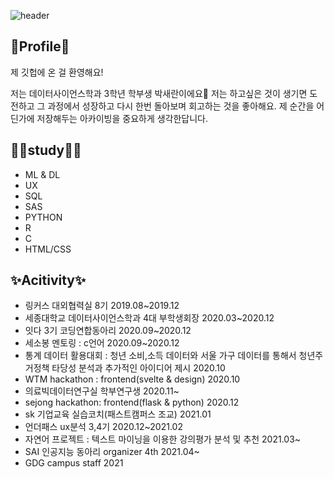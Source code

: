 ![header](https://capsule-render.vercel.app/api?type=wave&color=auto&height=300&section=header&text=saeran%&fontSize=90)

## 🐰Profile🐰
제 깃헙에 온 걸 환영해요! 

저는 데이터사이언스학과 3학년 학부생 박새란이에요🙂
저는 하고싶은 것이 생기면 도전하고 그 과정에서 성장하고 다시 한번 돌아보며 회고하는 것을 좋아해요.
제 순간을 어딘가에 저장해두는 아카이빙을 중요하게 생각한답니다. 


## 👩‍💻study👩‍💻
- ML & DL
- UX
- SQL
- SAS
- PYTHON
- R
- C
- HTML/CSS


## ✨Acitivity✨
- 링커스 대외협력실 8기 2019.08~2019.12
- 세종대학교 데이터사이언스학과 4대 부학생회장 2020.03~2020.12
- 잇다 3기 코딩연합동아리 2020.09~2020.12
- 세소봉 멘토링 : c언어 2020.09~2020.12
- 통계 데이터 활용대회 : 청년 소비,소득 데이터와 서울 가구 데이터를 통해서 청년주거정책 타당성 분석과 추가적인 아이디어 제시 2020.10
- WTM hackathon : frontend(svelte & design) 2020.10
- 의료빅데이터연구실 학부연구생 2020.11~
- sejong hackathon: frontend(flask & python) 2020.12
- sk 기업교육 실습코치(패스트캠퍼스 조교)  2021.01
- 언더패스 ux분석 3,4기 2020.12~2021.02
- 자연어 프로젝트 : 텍스트 마이닝을 이용한 강의평가 분석 및 추천 2021.03~
- SAI 인공지능 동아리 organizer 4th 2021.04~
- GDG campus staff 2021


